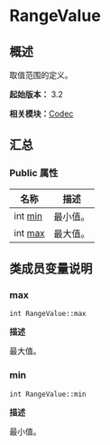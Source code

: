 # RangeValue


## 概述

取值范围的定义。

**起始版本：** 3.2

**相关模块：**[Codec](_codec_v10.md)


## 汇总


### Public 属性

| 名称 | 描述 | 
| -------- | -------- |
| int [min](#min) | 最小值。  | 
| int [max](#max) | 最大值。  | 


## 类成员变量说明


### max

```
int RangeValue::max
```
**描述**

最大值。


### min

```
int RangeValue::min
```
**描述**

最小值。
